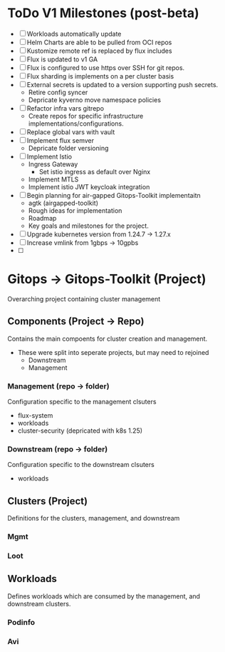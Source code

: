 # ToDo V1 Milestones (post-beta)
- [ ] Workloads automatically update
- [ ] Helm Charts are able to be pulled from OCI repos
- [ ] Kustomize remote ref is replaced by flux includes
- [ ] Flux is updated to v1 GA
- [ ] Flux is configured to use https over SSH for git repos.
- [ ] Flux sharding is implements on a per cluster basis
- [ ] External secrets is updated to a version supporting push secrets.
    - Retire config syncer
    - Depricate kyverno move namespace policies
- [ ] Refactor infra vars gitrepo
    - Create repos for specific infrastructure implementations/configurations.
- [ ] Replace global vars with vault 
- [ ] Implement flux semver
    - Depricate folder versioning
- [ ] Implement Istio 
    - Ingress Gateway
        - Set istio ingress as default over Nginx
    - Implement MTLS
    - Implement istio JWT keycloak integration
- [ ] Begin planning for air-gapped Gitops-Toolkit implementaitn
    - agtk (airgapped-toolkit)
    - Rough ideas for implementation
    - Roadmap
    - Key goals and milestones for the project.
- [ ] Upgrade kubernetes version from 1.24.7 -> 1.27.x
- [ ] Increase vmlink from 1gbps -> 10gpbs
- [ ] 
# Gitops -> Gitops-Toolkit (Project)
Overarching project containing cluster management 
## Components (Project -> Repo)
Contains the main compoents for cluster creation and management.
- These were split into seperate projects, but may need to rejoined
    - Downstream 
    - Management

### Management (repo -> folder)
Configuration specific to the management clsuters
- flux-system
- workloads
- cluster-security (depricated with k8s 1.25)
### Downstream (repo -> folder)
Configuration specific to the downstream clsuters
- workloads

## Clusters (Project)
Definitions for the clusters, management, and downstream
### Mgmt
### Loot

## Workloads
Defines workloads which are consumed by the management, and downstream clusters.
### Podinfo
### Avi